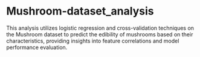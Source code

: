 # Mushroom-dataset_analysis
This analysis utilizes logistic regression and cross-validation techniques on the Mushroom dataset to predict the edibility of mushrooms based on their characteristics, providing insights into feature correlations and model performance evaluation.
